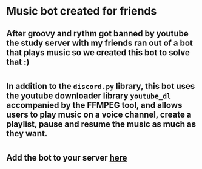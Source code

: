 # Music bot created for friends
## After groovy and rythm got banned by youtube the study server with my friends ran out of a bot that plays music so we created this bot to solve that :)

#

## In addition to the `discord.py` library, this bot uses the youtube downloader library `youtube_dl` accompanied by the FFMPEG tool, and allows users to play music on a voice channel, create a playlist, pause and resume the music as much as they want.

#
## Add the bot to your server [here](https://discord.com/api/oauth2/authorize?client_id=888305709639405579&permissions=0&scope=bot)

